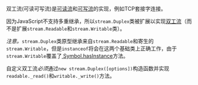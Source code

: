 
双工流(可读可写流)是[可读流](#stream_readable_streams)和[可写流](stream_writable_streams)的实现，例如TCP套接字连接。

因为JavaScript不支持多重继承，所以`stream.Duplex`类被扩展以实现[双工流](#stream_class_stream_duplex)（而不是扩展`stream.Readable`和`stream.Writable`类）。

*注意。*`stream.Duplex`类原型继承来自`stream.Readable`和寄生的`stream.Writable`，但是`instanceof`将会在这两个基础类上正确工作，由于`stream.Writable`覆盖了[ Symbol.hasInstance](https://developer.mozilla.org/en-US/docs/Web/JavaScript/Reference/Global_Objects/Symbol/hasInstance)方法。

自定义双工流*必须*通过`new stream.Duplex([options])`构造函数并实现`readable._read()`和`writable._write()`方法。
